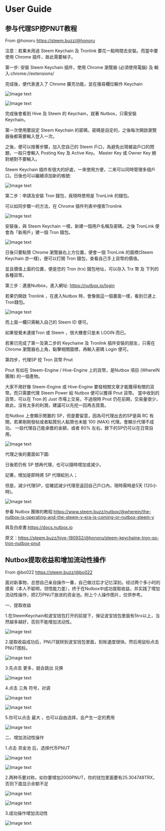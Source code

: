 # User Guide

## 参与代理SP挖PNUT教程

From @honoru  https://steem.buzz/@honoru

注意：若果未用過 Steem Keychain 及 Tronlink 要花一點時間去安裝。而當中要使用 Chrome 插件，故此需要梯子。

第一步: 安裝 Steem Keychain 插件，使用 Chrome 瀏覽器 (必須使用電腦) 及 輸入:chrome://extensions/

   完成後，便代表進入了 Chrome 擴充功能，並在搜尋欄位輸作 Keychain
   
   ![Image text](https://steemitimages.com/640x0/https://cdn.steemitimages.com/DQmZkHLS969yhiwiVVyCaqhVsgMLLwnCPNUSjbvZBwkkoyB/image.png)
   
  ![Image text](https://steemitimages.com/640x0/https://cdn.steemitimages.com/DQmSfuKmKbGPWSxahqDjxzaGh7rM8UkK87kLqDQP8nXQnDY/image.png)
   
   完成後會看到 Hive 及 Steem 的 Keychain，就著 Nutbox，只需安裝 Keychain。
   
   第一次使用要設定 Steem Keychain 的密碼，密碼是自定的，之後每次開啟瀏覽器後都需要輸入登入一次。

   之後，便可以按著步驟，加入您自己的 Steem 戶口，為避免出現被盜戶口的問題，一般只會輸入 Posting Key 及 Active Key。 Master Key 或 Owner Key 絕對絕對不要輸入。
   
   Steem Keychain 插件有很大的好處，一來使用方便，二來可以同時管理多個戶口。日後也可以繼續添加新的帳號:
   
   ![Image text](https://steemitimages.com/640x0/https://cdn.steemitimages.com/DQmdTLjXugQyoybGcke45qGbKKgMnC8LjLqmnijBrNCkWvH/image.png)

第二步：申請及安裝 Tron 錢包，我現時使用是 TronLink 的錢包。

   可以如同步驟一的方法，在 Chrome 插件列表中搜索Tronlink
   
   ![Image text](https://steemitimages.com/640x0/https://cdn.steemitimages.com/DQmd9KufDMhzTBAMyhc2k4vynhWY9YLSaVZgtmv9jm6Q1rz/image.png)
   
   安裝後，與 Steem Keychain 一樣，新建一個用戶名稱及密碼。之後 TronLink 便會為「新用戶」建一個 Tron 錢包。
   
   ![Image text](https://steemitimages.com/640x0/https://cdn.steemitimages.com/DQmXC3BhukNQmpHkfpzj6bqfSXnWMBgCAqLrc3BAS94qqqA/image.png)
   
   日後只要點贊 Chrome 瀏覽器右上方位置，便會一個 TronLink 的圖標(Steem Keychain 亦一樣)，便可以打開 Tron 錢包，查看自己手上貨幣的價值。
   
   並且價值上面的位置，便是您的 Tron (trx) 錢包地址，可以存入 Trx 幣 及 下列的各種貨幣。
   
第三步：連進Nutbox，進入網址: https://nutbox.io/login

   若果仍開啟 Tronlink ，在進入Nutbox 時，會像我這一個畫面一樣，看到已連上Tron錢包。
   
   ![Image text](https://steemitimages.com/640x0/https://cdn.steemitimages.com/DQmNeDzosVF2n5eXzgQAzfJbUCnyy9r9gc21hu1yQ2JF3EJ/image.png)
   
   而上面一欄只需輸入自己的 Steem ID 便可。

   如果發覺未連接Tron 或 Steem ，很大機會只是未 LOGIN 而已。

   若果已完成了第一及第二步的 Keychaine 及 Tronlink 插件安裝的朋友，只需在 Chrome 瀏覽器右上角，點擊相關圖標，再輸入密碼 Login 便可。
   
第四步，代理SP 挖 Tron 貨幣 Pnut

   Pnut 有如在 Steem-Engine / Hive-Engine 上的貨幣，是Nutbox 項目 (WhereIN團隊) 的一個產物。

   大家不用好像 Steem-Engine 或 Hive-Engine 要發相關文章才能獲得有關的貨幣。而只需要代理 Steem Power 給 Nutbox 便可以獲得 Pnut 貨幣。 當中收到的貨幣，可以在 Tron 的 Just 市場上交易，不過現時 Pnut 仍在前期，交易量很少，故此，沒有太多的利潤，建議可以先挖一回再去買賣。

   在Nutbox 上會顯示閒置的 SP，但是要留意，因為可代理出去的SP是與 RC 有關，若果剛剛發帖或者點贊別人點贊也未能 100 (MAX) 代理。會顯示代理不成功。 一般代理自己能承擔的金額，或者 80% 左右。餘下的SP仍可以在日常自用。
   
   ![Image text](https://steemitimages.com/640x0/https://cdn.steemitimages.com/DQmTmn1vtEfPp8MCY6zaeTjhVBwCgGEEnBZFX9ohfHbGeGJ/image.png)
   
   代理之後的畫面如下圖:
   
   日後若仍有 SP 想再代理，也可以隨時增加或減少。
   
   記著，增加是即時將 SP 代理給別人；
   
   但是，減少代理SP，從確認減少代理至返回自己戶口內，現時需時是5天 (120小時)。

   ![Image text](https://steemitimages.com/640x0/https://cdn.steemitimages.com/DQmeah7A7nQVzBbuML11yegzdJRpRHzx6HTXjNqweMpL6Ez/image.png)
   
   參看 Nutbox 團隊的教程:https://www.steem.buzz/nutbox/@wherein/the-nutbox-is-operating-and-the-steem-y-era-is-coming-or-nutbox-steem-y
   
   與及白皮書:https://docs.nutbox.io
   
   原文：https://steem.buzz/hive-180932/@honoru/steem-keychaine-tron-sp-tron-nutbox-pnut
   
## Nutbox提取收益和增加流动性操作

From @bo022  https://steem.buzz/@bo022

面对新事物，总想自己亲自操作一番，自己做过后才记忆深刻。经过两个多小时的摸索（本人不聪明，领悟能力差），终于在Nutbox中成功提取收益，并实践了增加流动性操作，把2万PNUT放进的资金池。附上个人操作图片，仅供参考。

一、提取收益

1.在SteemKeychain和波宝钱包打开的前提下，保证波宝钱包里面有5trx以上，当然越多越好，否则不能增加流动性。

![Image text](https://steemitimages.com/0x0/https://cdn.steemitimages.com/DQmaFxBR1sdtr6R4aGyAPmG8iiPv2CktG9PitVydjrsJVro/image.png)

2.提取收益成功后，PNUT就转到波宝钱包里面，到账速度很快。然后用鼠标点击PNUT图标。

![Image text](https://steemitimages.com/0x0/https://cdn.steemitimages.com/DQmYPfbovR5DbeLGy1gFTkwrFxpbA8REovzGQJAwZ1CCQzc/image.png)

3.先点击 更多，就会跳出 兑换

![Image text](https://steemitimages.com/0x0/https://cdn.steemitimages.com/DQmaR9pPZRgkBdeH63mxnU7AVdWaB1iG5udTPHikvaKBnQr/image.png)

4.点击 三角 符号，对调

![Image text](https://steemitimages.com/0x0/https://cdn.steemitimages.com/DQmS2ZyspBwgS3jNnuxzNPoH5UkM3oHNXCu84LZ6NvD5Qy9/image.png)

![Image text](https://steemitimages.com/0x0/https://cdn.steemitimages.com/DQmcNtp5TRUA78ZGLi1Y5PK5NBDGt996uSWWhiekL5obuAf/5.png)

5.你可以点击 最大 ，也可以自由选择，会产生一定的费用

![Image text](https://steemitimages.com/0x0/https://cdn.steemitimages.com/DQmaHh4Lmr79LzwDKiCWpNktPnPh81Eu1Qy5RgEqdsar5G8/6.jpg)

二、增加流动性操作

1.点击 资金池 后，选择代币PNUT

![Image text](https://steemitimages.com/0x0/https://cdn.steemitimages.com/DQmNyR1CEddsf2cJsyqn3V8BEQ7sJZcGnw9f7AzZ1rxZ8Fy/7.jpg)

![Image text](https://steemitimages.com/0x0/https://cdn.steemitimages.com/DQmUr53MbexaknnXx9hcqvurmJCswTZuMZb3siaBCPGWoZQ/8.jpg)

2.两种币要对称，如你要增加2000PNUT，你的钱包里面要有25.304748TRX，否则下面显示余额不足

![Image text](https://steemitimages.com/0x0/https://cdn.steemitimages.com/DQmeYcPuVGXjkpVdkiyUjDAhDMJmFpjkGVgzn2ZrW4xVCxa/9.jpg)

![Image text](https://steemitimages.com/0x0/https://cdn.steemitimages.com/DQmNmHygKWmHgqWmDaqLNWrrbu2w3FnjX2hZGrNDVqhtfbH/image.png)

3.成功操作增加流动性

![Image text](https://steemitimages.com/0x0/https://cdn.steemitimages.com/DQmRiWpLjP739EakRUpXC5oGxopAaZ78mQiAavbgZN5VErw/10.png)
